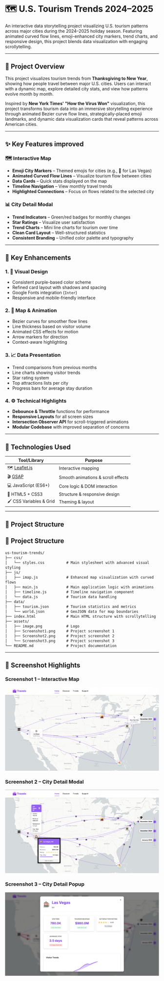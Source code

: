 # 🗺️ U.S. Tourism Trends 2024–2025 

An interactive data storytelling project visualizing U.S. tourism patterns across major cities during the 2024–2025 holiday season. Featuring animated curved flow lines, emoji-enhanced city markers, trend charts, and responsive design, this project blends data visualization with engaging scrollytelling.

---

## 🌟 Project Overview

This project visualizes tourism trends from **Thanksgiving to New Year**, showing how people travel between major U.S. cities. Users can interact with a dynamic map, explore detailed city stats, and view how patterns evolve month by month.

Inspired by **New York Times' "How the Virus Won"** visualization, this project transforms tourism data into an immersive storytelling experience through animated Bezier curve flow lines, strategically-placed emoji landmarks, and dynamic data visualization cards that reveal patterns across American cities.

---

## ✨ Key Features improved

### 🗺️ Interactive Map
- **Emoji City Markers** – Themed emojis for cities (e.g., 🎰 for Las Vegas)
- **Animated Curved Flow Lines** – Visualize tourism flow between cities
- **Data Cards** – Quick stats displayed on the map
- **Timeline Navigation** – View monthly travel trends
- **Highlighted Connections** – Focus on flows related to the selected city

### 📊 City Detail Modal
- **Trend Indicators** – Green/red badges for monthly changes
- **Star Ratings** – Visualize user satisfaction
- **Trend Charts** – Mini line charts for tourism over time
- **Clean Card Layout** – Well-structured statistics
- **Consistent Branding** – Unified color palette and typography

---

## 🔄 Key Enhancements

### 1. 🎨 Visual Design
- Consistent purple-based color scheme
- Refined card layout with shadows and spacing
- Google Fonts integration (`Inter`)
- Responsive and mobile-friendly interface

### 2. 🧭 Map & Animation
- Bezier curves for smoother flow lines  
- Line thickness based on visitor volume  
- Animated CSS effects for motion  
- Arrow markers for direction  
- Context-aware highlighting  

### 3. 📈 Data Presentation
- Trend comparisons from previous months  
- Line charts showing visitor trends  
- Star rating system  
- Top attractions lists per city  
- Progress bars for average stay duration  

### 4. ⚙️ Technical Highlights
- **Debounce & Throttle** functions for performance
- **Responsive Layouts** for all screen sizes
- **Intersection Observer API** for scroll-triggered animations
- **Modular Codebase** with improved separation of concerns

---

## 🧩 Technologies Used

| Tool/Library | Purpose |
|--------------|---------|
| 🗺️ [Leaflet.js](https://leafletjs.com) | Interactive mapping |
| 🎬 [GSAP](https://greensock.com/gsap/) | Smooth animations & scroll effects |
| 💻 JavaScript (ES6+) | Core logic & DOM interaction |
| 🎨 HTML5 + CSS3 | Structure & responsive design |
| 🖌️ CSS Variables & Grid | Theming & layout |

---

## 📂 Project Structure

## 📁 Project Structure

```text
us-tourism-trends/
├── css/
│   └── styles.css          # Main stylesheet with advanced visual styling
├── js/
│   ├── imap.js             # Enhanced map visualization with curved flows
│   ├── main.js             # Main application logic with animations
│   ├── timeline.js         # Timeline navigation component
│   └── data.js             # Tourism data handling
├── data/
│   ├── tourism.json        # Tourism statistics and metrics
│   └── world.json          # GeoJSON data for map boundaries
├── index.html              # Main HTML structure with scrollytelling
├── assets/
│   ├── image.png           # Logo
│   ├── Screenshot1.png     # Project screenshot 1
│   ├── Screenshot2.png     # Project screenshot 2
│   └── Screenshot3.png     # Project screenshot 3
└── README.md               # Project documentation

```
---

## 📸 Screenshot Highlights

### Screenshot 1 – Interactive Map

![Interactive Map](./assets/Screenshot1.png)

### Screenshot 2 – City Detail Modal

![City Detail Modal](./assets/Screenshot2.png)

### Screenshot 3 – City Detail Popup

![City Detail Popup](./assets/Screenshot3.png)
